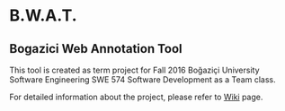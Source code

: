 # B.W.A.T.
## Bogazici Web Annotation Tool

This tool is created as term project for Fall 2016 Boğaziçi University Software Engineering SWE 574 Software Development as a Team class.

For detailed information about the project, please refer to [Wiki](https://github.com/bogaziciswe/b.w.a.t./wiki) page.

